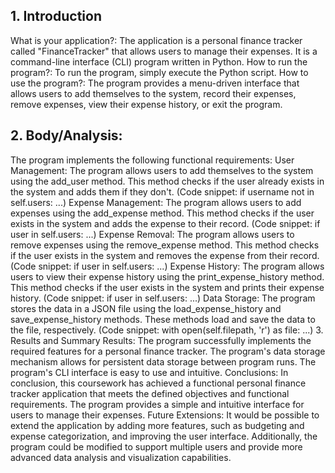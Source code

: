 ## 1. Introduction
What is your application?: The application is a personal finance tracker called "FinanceTracker" that allows users to manage their expenses. It is a command-line interface (CLI) program written in Python.
How to run the program?: To run the program, simply execute the Python script.
How to use the program?: The program provides a menu-driven interface that allows users to add themselves to the system, record their expenses, remove expenses, view their expense history, or exit the program.
## 2. Body/Analysis:
The program implements the following functional requirements:
User Management: The program allows users to add themselves to the system using the add_user method. This method checks if the user already exists in the system and adds them if they don't. (Code snippet: if username not in self.users: ...)
Expense Management: The program allows users to add expenses using the add_expense method. This method checks if the user exists in the system and adds the expense to their record. (Code snippet: if user in self.users: ...)
Expense Removal: The program allows users to remove expenses using the remove_expense method. This method checks if the user exists in the system and removes the expense from their record. (Code snippet: if user in self.users: ...)
Expense History: The program allows users to view their expense history using the print_expense_history method. This method checks if the user exists in the system and prints their expense history. (Code snippet: if user in self.users: ...)
Data Storage: The program stores the data in a JSON file using the load_expense_history and save_expense_history methods. These methods load and save the data to the file, respectively. (Code snippet: with open(self.filepath, 'r') as file: ...)
3. Results and Summary
Results: The program successfully implements the required features for a personal finance tracker. The program's data storage mechanism allows for persistent data storage between program runs. The program's CLI interface is easy to use and intuitive.
Conclusions: In conclusion, this coursework has achieved a functional personal finance tracker application that meets the defined objectives and functional requirements. The program provides a simple and intuitive interface for users to manage their expenses.
Future Extensions: It would be possible to extend the application by adding more features, such as budgeting and expense categorization, and improving the user interface. Additionally, the program could be modified to support multiple users and provide more advanced data analysis and visualization capabilities.
